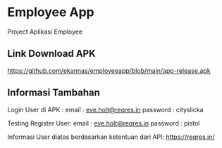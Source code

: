 # Employee App

Project Aplikasi Employee

## Link Download APK
https://github.com/ekannas/employeeapp/blob/main/app-release.apk

## Informasi Tambahan

Login User di APK :
email : eve.holt@reqres.in
password : cityslicka

Testing Register User:
email : eve.holt@reqres.in
password : pistol

Informasi User diatas berdasarkan ketentuan dari API: https://reqres.in/


